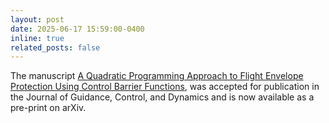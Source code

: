 ```yaml
---
layout: post
date: 2025-06-17 15:59:00-0400
inline: true
related_posts: false
---
```

The manuscript [A Quadratic Programming Approach to Flight Envelope Protection Using Control Barrier Functions](https://arxiv.org/abs/2504.18951), was accepted for publication in the Journal of Guidance, Control, and Dynamics and is now available as a pre-print on arXiv.

